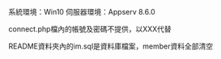 系統環境：Win10
伺服器環境：Appserv 8.6.0

connect.php檔內的帳號及密碼不提供，以XXX代替

README資料夾內的im.sql是資料庫檔案，member資料全部清空
